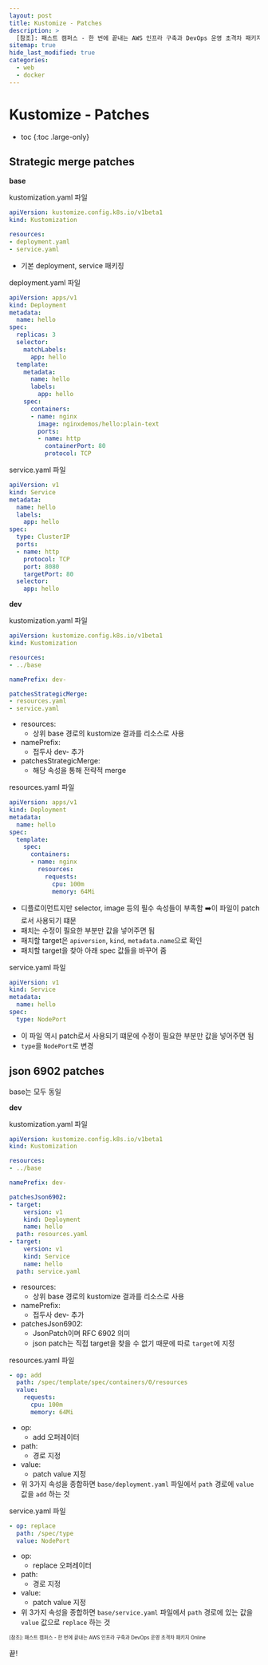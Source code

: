 ```yaml
---
layout: post
title: Kustomize - Patches
description: >
  [참조]: 패스트 캠퍼스 - 한 번에 끝내는 AWS 인프라 구축과 DevOps 운영 초격차 패키지 Online
sitemap: true
hide_last_modified: true
categories:
  - web
  - docker
---
```


# Kustomize - Patches

* toc
{:toc .large-only}

## Strategic merge patches

**base**

kustomization.yaml 파일

```yml
apiVersion: kustomize.config.k8s.io/v1beta1
kind: Kustomization

resources:
- deployment.yaml
- service.yaml
```

- 기본 deployment, service 패키징

deployment.yaml 파일

```yml
apiVersion: apps/v1
kind: Deployment
metadata:
  name: hello
spec:
  replicas: 3
  selector:
    matchLabels:
      app: hello
  template:
    metadata:
      name: hello
      labels:
        app: hello
    spec:
      containers:
      - name: nginx
        image: nginxdemos/hello:plain-text
        ports:
        - name: http
          containerPort: 80
          protocol: TCP
```

service.yaml 파일

```yml
apiVersion: v1
kind: Service
metadata:
  name: hello
  labels:
    app: hello
spec:
  type: ClusterIP
  ports:
  - name: http
    protocol: TCP
    port: 8080
    targetPort: 80
  selector:
    app: hello
```

**dev**

kustomization.yaml 파일

```yml
apiVersion: kustomize.config.k8s.io/v1beta1
kind: Kustomization

resources:
- ../base

namePrefix: dev-

patchesStrategicMerge:
- resources.yaml
- service.yaml
```

- resources:
  - 상위 base 경로의 kustomize 결과를 리소스로 사용
- namePrefix:
  - 접두사 dev- 추가
- patchesStrategicMerge:
  - 해당 속성을 통해 전략적 merge

resources.yaml 파일

```yml
apiVersion: apps/v1
kind: Deployment
metadata:
  name: hello
spec:
  template:
    spec:
      containers:
      - name: nginx
        resources:
          requests:
            cpu: 100m
            memory: 64Mi
```

- 디플로이먼트지만 selector, image 등의 필수 속성들이 부족함 ➡️이 파일이 patch로서 사용되기 떄문
- 패치는 수정이 필요한 부분만 값을 넣어주면 됨
- 패치할 target은 `apiversion`, `kind`, `metadata.name`으로 확인
- 패치할 target을 찾아 아래 spec 값들을 바꾸어 줌

service.yaml 파일

```yml
apiVersion: v1
kind: Service
metadata:
  name: hello
spec:
  type: NodePort
```

- 이 파일 역시 patch로서 사용되기 떄문에 수정이 필요한 부분만 값을 넣어주면 됨
- `type`을 `NodePort`로 변경

## json 6902 patches

base는 모두 동일

**dev**

kustomization.yaml 파일

```yaml
apiVersion: kustomize.config.k8s.io/v1beta1
kind: Kustomization

resources:
- ../base

namePrefix: dev-

patchesJson6902:
- target:
    version: v1
    kind: Deployment
    name: hello
  path: resources.yaml
- target:
    version: v1
    kind: Service
    name: hello
  path: service.yaml
```

- resources:
  - 상위 base 경로의 kustomize 결과를 리소스로 사용
- namePrefix:
  - 접두사 dev- 추가
- patchesJson6902:
  - JsonPatch이며 RFC 6902 의미
  - json patch는 직접 target을 찾을 수 없기 때문에 따로 `target`에 지정

resources.yaml 파일

```yml
- op: add
  path: /spec/template/spec/containers/0/resources
  value:
    requests:
      cpu: 100m
      memory: 64Mi
```

- op:
  - add 오퍼레이터
- path:
  - 경로 지정
- value:
  - patch value 지정
- 위 3가지 속성을 종합하면 `base/deployment.yaml` 파일에서 `path` 경로에 `value` 값을 `add` 하는 것 

service.yaml 파일

```yml
- op: replace
  path: /spec/type
  value: NodePort
```

- op:
  - replace 오퍼레이터
- path:
  - 경로 지정
- value:
  - patch value 지정
- 위 3가지 속성을 종합하면 `base/service.yaml` 파일에서 `path` 경로에 있는 값을 `value` 값으로 `replace` 하는 것


<span style="font-size:70%">[참조]: 패스트 캠퍼스 - 한 번에 끝내는 AWS 인프라 구축과 DevOps 운영 초격차 패키지 Online

끝!
